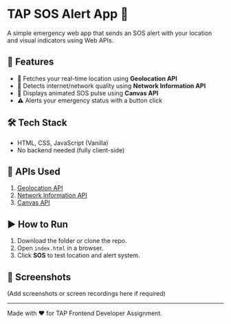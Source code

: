 # TAP SOS Alert App 🚨

A simple emergency web app that sends an SOS alert with your location and visual indicators using Web APIs.

## 🔧 Features
- 📍 Fetches your real-time location using **Geolocation API**
- 📡 Detects internet/network quality using **Network Information API**
- 🎨 Displays animated SOS pulse using **Canvas API**
- ⚠️ Alerts your emergency status with a button click

## 🛠️ Tech Stack
- HTML, CSS, JavaScript (Vanilla)
- No backend needed (fully client-side)

## 🔗 APIs Used
1. [Geolocation API](https://developer.mozilla.org/en-US/docs/Web/API/Geolocation_API)
2. [Network Information API](https://developer.mozilla.org/en-US/docs/Web/API/Network_Information_API)
3. [Canvas API](https://developer.mozilla.org/en-US/docs/Web/API/Canvas_API)

## ▶️ How to Run
1. Download the folder or clone the repo.
2. Open `index.html` in a browser.
3. Click **SOS** to test location and alert system.

## 📸 Screenshots
(Add screenshots or screen recordings here if required)

---

Made with ❤️ for TAP Frontend Developer Assignment.
